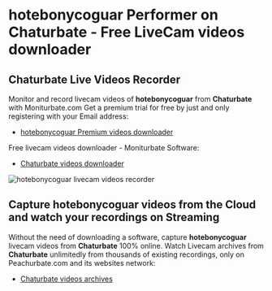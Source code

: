 # hotebonycoguar Performer on Chaturbate - Free LiveCam videos downloader

## Chaturbate Live Videos Recorder

Monitor and record livecam videos of **hotebonycoguar** from **Chaturbate** with Moniturbate.com
Get a premium trial for free by just and only registering with your Email address:
* [hotebonycoguar Premium videos downloader](https://moniturbate.com/request-demo-licence-key.html)

Free livecam videos downloader - Moniturbate Software:
* [Chaturbate videos downloader](https://moniturbate.com/moniturbate-download-software.html)

![hotebonycoguar livecam videos recorder](https://peachurnet.com/templates/moniturbate-software.png)


## Capture hotebonycoguar videos from the Cloud and watch your recordings on Streaming

Without the need of downloading a software, capture **hotebonycoguar** livecam videos from **Chaturbate** 100% online.
Watch Livecam archives from **Chaturbate** unlimitedly from thousands of existing recordings, only on Peachurbate.com and its websites network:
* [Chaturbate videos archives](https://peachurnet.com/)